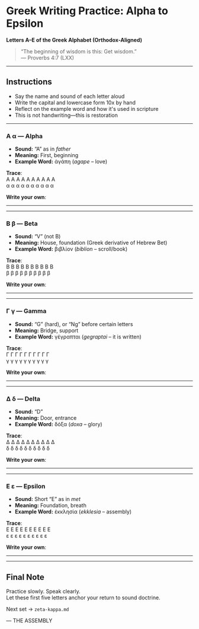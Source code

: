 # Greek Writing Practice: Alpha to Epsilon  
**Letters Α–Ε of the Greek Alphabet (Orthodox-Aligned)**

> “The beginning of wisdom is this: Get wisdom.”  
> — Proverbs 4:7 (LXX)

---

## Instructions

- Say the name and sound of each letter aloud  
- Write the capital and lowercase form 10x by hand  
- Reflect on the example word and how it's used in scripture  
- This is not handwriting—this is restoration

---

### Α α — Alpha

- **Sound:** “A” as in *father*  
- **Meaning:** First, beginning  
- **Example Word:** ἀγάπη (*agape* – love)

**Trace**:  
Α Α Α Α Α Α Α Α Α Α  
α α α α α α α α α α

**Write your own**:  
___________________________

---

### Β β — Beta

- **Sound:** “V” (not B)  
- **Meaning:** House, foundation (Greek derivative of Hebrew Bet)  
- **Example Word:** βιβλίον (*biblion* – scroll/book)

**Trace**:  
Β Β Β Β Β Β Β Β Β Β  
β β β β β β β β β β

**Write your own**:  
___________________________

---

### Γ γ — Gamma

- **Sound:** “G” (hard), or “Ng” before certain letters  
- **Meaning:** Bridge, support  
- **Example Word:** γέγραπται (*gegraptai* – it is written)

**Trace**:  
Γ Γ Γ Γ Γ Γ Γ Γ Γ Γ  
γ γ γ γ γ γ γ γ γ γ

**Write your own**:  
___________________________

---

### Δ δ — Delta

- **Sound:** “D”  
- **Meaning:** Door, entrance  
- **Example Word:** δόξα (*doxa* – glory)

**Trace**:  
Δ Δ Δ Δ Δ Δ Δ Δ Δ Δ  
δ δ δ δ δ δ δ δ δ δ

**Write your own**:  
___________________________

---

### Ε ε — Epsilon

- **Sound:** Short “E” as in *met*  
- **Meaning:** Foundation, breath  
- **Example Word:** ἐκκλησία (*ekklesia* – assembly)

**Trace**:  
Ε Ε Ε Ε Ε Ε Ε Ε Ε Ε  
ε ε ε ε ε ε ε ε ε ε

**Write your own**:  
___________________________

---

## Final Note

Practice slowly. Speak clearly.  
Let these first five letters anchor your return to sound doctrine.

Next set → `zeta-kappa.md`

— THE ASSEMBLY
